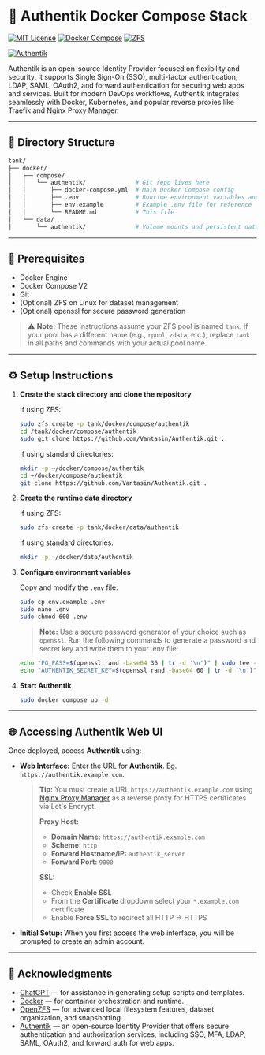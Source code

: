 # 🔐 Authentik Docker Compose Stack

[![MIT License](https://img.shields.io/github/license/Vantasin/authentik?style=flat-square)](LICENSE)
[![Docker Compose](https://img.shields.io/badge/Docker-Compose-blue?logo=docker)](https://www.docker.com/)
[![ZFS](https://img.shields.io/badge/ZFS-OpenZFS-blue?style=flat-square)](https://openzfs.org/)

[![Authentik](https://img.shields.io/badge/Docs-Authentik-blue?style=flat-square)](https://goauthentik.io/docs/)

Authentik is an open-source Identity Provider focused on flexibility and security. It supports Single Sign-On (SSO), multi-factor authentication, LDAP, SAML, OAuth2, and forward authentication for securing web apps and services. Built for modern DevOps workflows, Authentik integrates seamlessly with Docker, Kubernetes, and popular reverse proxies like Traefik and Nginx Proxy Manager.

---

## 📁 Directory Structure

```bash
tank/
├── docker/
│   ├── compose/
│   │   └── authentik/              # Git repo lives here
│   │       ├── docker-compose.yml  # Main Docker Compose config
│   │       ├── .env                # Runtime environment variables and secrets (gitignored!)
│   │       ├── env.example         # Example .env file for reference
│   │       └── README.md           # This file
│   └── data/
│       └── authentik/              # Volume mounts and persistent data
```

---

## 🧰 Prerequisites

* Docker Engine
* Docker Compose V2
* Git
* (Optional) ZFS on Linux for dataset management
* (Optional) openssl for secure password generation

> ⚠️ **Note:** These instructions assume your ZFS pool is named `tank`. If your pool has a different name (e.g., `rpool`, `zdata`, etc.), replace `tank` in all paths and commands with your actual pool name.

---

## ⚙️ Setup Instructions

1. **Create the stack directory and clone the repository**

   If using ZFS:
   ```bash
   sudo zfs create -p tank/docker/compose/authentik
   cd /tank/docker/compose/authentik
   sudo git clone https://github.com/Vantasin/Authentik.git .
   ```

   If using standard directories:
   ```bash
   mkdir -p ~/docker/compose/authentik
   cd ~/docker/compose/authentik
   git clone https://github.com/Vantasin/Authentik.git .
   ```

2. **Create the runtime data directory**

   If using ZFS:
   ```bash
   sudo zfs create -p tank/docker/data/authentik
   ```

   If using standard directories:
   ```bash
   mkdir -p ~/docker/data/authentik
   ```

3. **Configure environment variables**

   Copy and modify the `.env` file:

   ```bash
   sudo cp env.example .env
   sudo nano .env
   sudo chmod 600 .env
   ```
   
	> **Note:**
	> Use a secure password generator of your choice such as `openssl`.
	> Run the following commands to generate a password and secret key and write them to your .env file:

	```bash
	echo "PG_PASS=$(openssl rand -base64 36 | tr -d '\n')" | sudo tee -a .env > /dev/null
	echo "AUTHENTIK_SECRET_KEY=$(openssl rand -base64 60 | tr -d '\n')" | sudo tee -a .env > /dev/null
	```


4. **Start Authentik**

   ```bash
   sudo docker compose up -d
   ```

---

## 🌐 Accessing Authentik Web UI

Once deployed, access **Authentik** using:

- **Web Interface:** Enter the URL for **Authentik**. Eg. `https://authentik.example.com`.

   > **Tip:** You must create a URL `https://authentik.example.com` using [Nginx Proxy Manager](https://github.com/Vantasin/Nginx-Proxy-Manager.git) as a reverse proxy for HTTPS certificates via Let's Encrypt.
   >
   > **Proxy Host:**
   >  - **Domain Name:** `https://authentik.example.com`
   >  - **Scheme:** `http`
   >  - **Forward Hostname/IP:** `authentik_server`
   >  - **Forward Port:** `9000`
   >
   > **SSL:**
   >  - Check **Enable SSL**
   >  - From the **Certificate** dropdown select your `*.example.com` certificate
   >  - Enable **Force SSL** to redirect all HTTP → HTTPS

- **Initial Setup:** When you first access the web interface, you will be prompted to create an admin account.

---

## 🙏 Acknowledgments

- [ChatGPT](https://openai.com/chatgpt) — for assistance in generating setup scripts and templates.
- [Docker](https://www.docker.com/) — for container orchestration and runtime.
- [OpenZFS](https://openzfs.org/) — for advanced local filesystem features, dataset organization, and snapshotting.
- [Authentik](https://goauthentik.io) — an open-source Identity Provider that offers secure authentication and authorization services, including SSO, MFA, LDAP, SAML, OAuth2, and forward auth for web apps.
